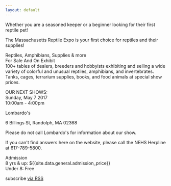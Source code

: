 ```yaml
---
layout: default
---
```


Whether you are a seasoned keeper or a beginner looking for their first reptile pet!

The Massachusetts Reptile Expo is your first choice for reptiles and their supplies!

 
Reptiles, Amphibians, Supplies & more  
For Sale And On Exhibit  
100+ tables of dealers, breeders and hobbyists exhibiting and selling a wide variety of colorful and unusual reptiles, amphibians, and invertebrates. Tanks, cages, terrarium supplies, books, and food animals at special show prices.

 
OUR NEXT SHOWS:  
Sunday, May 7 2017  
10:00am - 4:00pm  

Lombardo's

6 Billings St, Randolph, MA 02368

Please do not call Lombardo's for information about our show. 

If you can't find answers here on the website, please call the NEHS Herpline at 617-789-5800.

Admission  
8 yrs & up:   ${{site.data.general.admission_price}}  
Under 8:     Free  

  <p class="rss-subscribe">subscribe <a href="{{ "/feed.xml" | prepend: site.baseurl }}">via RSS</a></p>
